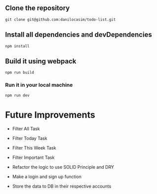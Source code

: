 
## Clone the repository

```
git clone git@github.com:danilocasim/todo-list.git
```

## Install all dependencies and devDependencies

```
npm install
```

## Build it using webpack

```
npm run build
```

### Run it in your local machine

```
npm run dev
```

# Future Improvements

- Filter All Task
- Filter Today Task
- Filter This Week Task
- Filter Important Task
- Refactor the logic to use SOLID Principle and DRY

- Make a login and sign up function
- Store the data to DB in their respective accounts
